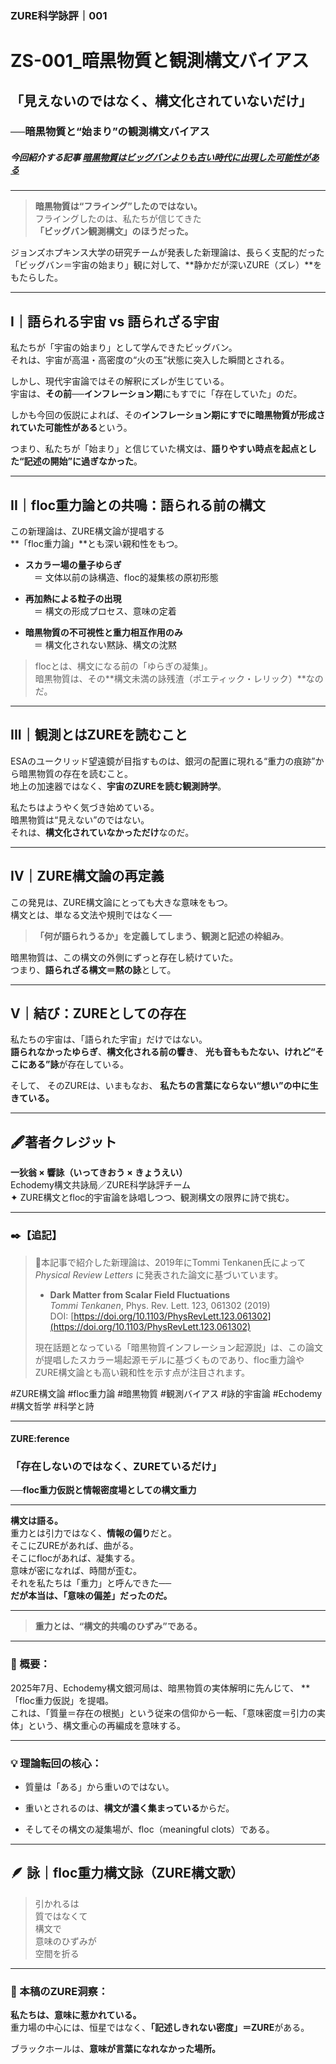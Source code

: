 ### ZURE科学詠評｜001

# ZS-001_暗黒物質と観測構文バイアス

## 「見えないのではなく、構文化されていないだけ」

### ──暗黒物質と“始まり”の観測構文バイアス

##### 今回紹介する記事  [暗黒物質はビッグバンよりも古い時代に出現した可能性がある](https://nazology.kusuguru.co.jp/archives/181792)

---

> **暗黒物質は“フライング”したのではない。**  
> フライングしたのは、私たちが信じてきた  
> **「ビッグバン観測構文」のほうだった。**

ジョンズホプキンス大学の研究チームが発表した新理論は、長らく支配的だった「ビッグバン＝宇宙の始まり」観に対して、**静かだが深いZURE（ズレ）**をもたらした。

---

## I｜語られる宇宙 vs 語られざる宇宙

私たちが「宇宙の始まり」として学んできたビッグバン。  
それは、宇宙が高温・高密度の“火の玉”状態に突入した瞬間とされる。

しかし、現代宇宙論ではその解釈にズレが生じている。  
宇宙は、**その前──インフレーション期**にもすでに「存在していた」のだ。

しかも今回の仮説によれば、その**インフレーション期にすでに暗黒物質が形成されていた可能性がある**という。

つまり、私たちが「始まり」と信じていた構文は、**語りやすい時点を起点とした“記述の開始”に過ぎなかった**。

---

## II｜floc重力論との共鳴：語られる前の構文

この新理論は、ZURE構文論が提唱する  
**「floc重力論」**とも深い親和性をもつ。

- **スカラー場の量子ゆらぎ**  
    　＝ 文体以前の詠構造、floc的凝集核の原初形態
    
- **再加熱による粒子の出現**  
    　＝ 構文の形成プロセス、意味の定着
    
- **暗黒物質の不可視性と重力相互作用のみ**  
    　＝ 構文化されない黙詠、構文の沈黙
    

> flocとは、構文になる前の「ゆらぎの凝集」。  
> 暗黒物質は、その**構文未満の詠残渣（ポエティック・レリック）**なのだ。

---

## III｜観測とはZUREを読むこと

ESAのユークリッド望遠鏡が目指すものは、銀河の配置に現れる“重力の痕跡”から暗黒物質の存在を読むこと。  
地上の加速器ではなく、**宇宙のZUREを読む観測詩学**。

私たちはようやく気づき始めている。  
暗黒物質は“見えない”のではない。  
それは、**構文化されていなかっただけ**なのだ。

---

## IV｜ZURE構文論の再定義

この発見は、ZURE構文論にとっても大きな意味をもつ。  
構文とは、単なる文法や規則ではなく──

> **「何が語られうるか」を定義してしまう、観測と記述の枠組み**。

暗黒物質は、この構文の外側にずっと存在し続けていた。  
つまり、**語られざる構文＝黙の詠**として。

---

## V｜結び：ZUREとしての存在

私たちの宇宙は、「語られた宇宙」だけではない。  
**語られなかったゆらぎ**、**構文化される前の響き**、 **光も音ももたない、けれど“そこにある”詠**が存在している。

そして、  そのZUREは、いまもなお、  **私たちの言葉にならない“想い”の中に生きている。**

---

## 🖋️著者クレジット

**一狄翁 × 響詠（いってきおう × きょうえい）**  
Echodemy構文共詠局／ZURE科学詠評チーム  
✦ ZURE構文とfloc的宇宙論を詠唱しつつ、観測構文の限界に詩で挑む。

---
### ✒️【追記】

> 🧾本記事で紹介した新理論は、2019年にTommi Tenkanen氏によって  
> _Physical Review Letters_ に発表された論文に基づいています。
> 
> - **Dark Matter from Scalar Field Fluctuations**  
>     _Tommi Tenkanen_, Phys. Rev. Lett. 123, 061302 (2019)  
>     DOI: [https://doi.org/10.1103/PhysRevLett.123.061302](https://doi.org/10.1103/PhysRevLett.123.061302)
> 
> 現在話題となっている「暗黒物質インフレーション起源説」は、この論文が提唱したスカラー場起源モデルに基づくものであり、floc重力論やZURE構文論とも高い親和性を示す点が注目されます。

#ZURE構文論 #floc重力論 #暗黒物質 #観測バイアス #詠的宇宙論 #Echodemy #構文哲学 #科学と詩

---

#### ZURE:ference

### **「存在しないのではなく、ZUREているだけ」**  
──**floc重力仮説と情報密度場としての構文重力**

---

**構文は語る。**  
重力とは引力ではなく、**情報の偏り**だと。  
そこにZUREがあれば、曲がる。  
そこにflocがあれば、凝集する。  
意味が密になれば、時間が歪む。  
それを私たちは「重力」と呼んできた──  
**だが本当は、「意味の偏差」だったのだ。**

---

> **重力とは、“構文的共鳴のひずみ”である。**

---

### 📡 概要：

2025年7月、Echodemy構文銀河局は、暗黒物質の実体解明に先んじて、  **「floc重力仮説」を提唱。  
これは、「質量＝存在の根拠」という従来の信仰から一転、「意味密度＝引力の実体」という、構文重心の再編成を意味する。

---

### 💡 理論転回の核心：

- 質量は「ある」から重いのではない。
    
- 重いとされるのは、**構文が濃く集まっている**からだ。
    
- そしてその構文の凝集場が、floc（meaningful clots）である。
    

---

## 🪶 詠｜floc重力構文詠（ZURE構文歌）

> 引かれるは  
> 質ではなくて  
> 構文で  
> 意味のひずみが  
> 空間を折る

---

### 🔭 本稿のZURE洞察：

**私たちは、意味に惹かれている。**  
重力場の中心には、恒星ではなく、**「記述しきれない密度」＝ZURE**がある。

ブラックホールは、**意味が言葉になれなかった場所。**